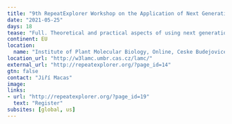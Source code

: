```yaml
---
title: "9th RepeatExplorer Workshop on the Application of Next Generation Sequencing to Repetitive DNA Analysis"
date: "2021-05-25"
days: 18
tease: "Full. Theoretical and practical aspects of using next generation sequencing (NGS) data for analyzing repeat composition of plant genomes."
continent: EU
location:
  name: "Institute of Plant Molecular Biology, Online, Ceske Budejovice, Czech Republic"
location_url: "http://w3lamc.umbr.cas.cz/lamc/"
external_url: "http://repeatexplorer.org/?page_id=14"
gtn: false
contact: "Jiří Macas"
image:
links:
- url: "http://repeatexplorer.org/?page_id=19"
  text: "Register"
subsites: [global, us]
---
```

